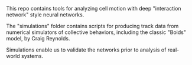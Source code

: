 This repo contains tools for analyzing cell motion with deep "interaction network" style neural networks. 

The "simulations" folder contains scripts for producing track data from numerical simulators of collective behaviors, including the classic "Boids" model, by Craig Reynolds. 

Simulations enable us to validate the networks prior to analysis of real-world systems. 
